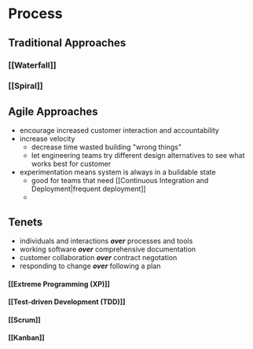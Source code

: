 # Process

## Traditional Approaches
### [[Waterfall]]
### [[Spiral]]

## Agile Approaches
- encourage increased customer interaction and accountability
- increase velocity
	- decrease time wasted building "wrong things"
	- let engineering teams try different design alternatives to see what works best for customer
- experimentation means system is always in a buildable state
	- good for teams that need [[Continuous Integration and Deployment|frequent deployment]]
	- 
## Tenets
- individuals and interactions ***over*** processes and tools
- working software ***over*** comprehensive documentation
- customer collaboration ***over*** contract negotation
- responding to change ***over*** following a plan
#### [[Extreme Programming (XP)]]
#### [[Test-driven Development (TDD)]]
#### [[Scrum]]
#### [[Kanban]]